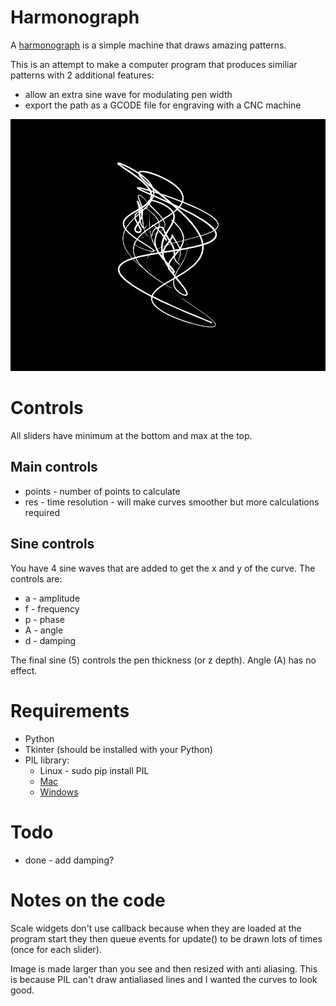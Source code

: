 # Harmonograph

A [harmonograph](http://en.wikipedia.org/wiki/Harmonograph) is a simple machine that draws amazing patterns. 

This is an attempt to make a computer program that produces similiar patterns with 2 additional features:

* allow an extra sine wave for modulating pen width
* export the path as a GCODE file for engraving with a CNC machine

![sine](sine.png)

# Controls

All sliders have minimum at the bottom and max at the top.

## Main controls

* points - number of points to calculate
* res - time resolution - will make curves smoother but more calculations required

## Sine controls

You have 4 sine waves that are added to get the x and y of the curve. The
controls are:

* a - amplitude
* f - frequency
* p - phase
* A - angle
* d - damping

The final sine (5) controls the pen thickness (or z depth). Angle (A) has no
effect.

# Requirements

* Python
* Tkinter (should be installed with your Python)
* PIL library:
    * Linux - sudo pip install PIL
    * [Mac](http://stackoverflow.com/questions/9070074/how-to-install-pil-on-mac-os-x-10-7-2-lion)
    * [Windows](http://stackoverflow.com/a/4579917)

# Todo

* done - add damping?

# Notes on the code

Scale widgets don't use callback because when they are loaded at the program
start they then queue events for update() to be drawn lots of times (once for
each slider).

Image is made larger than you see and then resized with anti aliasing. This is
because PIL can't draw antialiased lines and I wanted the curves to look good.
